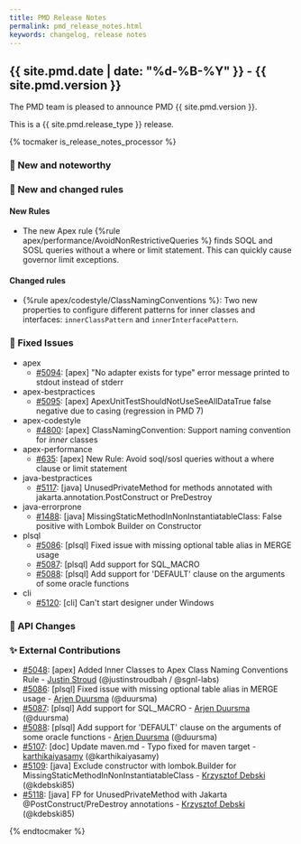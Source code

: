 ```yaml
---
title: PMD Release Notes
permalink: pmd_release_notes.html
keywords: changelog, release notes
---
```


## {{ site.pmd.date | date: "%d-%B-%Y" }} - {{ site.pmd.version }}

The PMD team is pleased to announce PMD {{ site.pmd.version }}.

This is a {{ site.pmd.release_type }} release.

{% tocmaker is_release_notes_processor %}

### 🚀 New and noteworthy

### 🌟 New and changed rules

#### New Rules

* The new Apex rule {%rule apex/performance/AvoidNonRestrictiveQueries %} finds SOQL and SOSL queries without a where
  or limit statement. This can quickly cause governor limit exceptions.

#### Changed rules
* {%rule apex/codestyle/ClassNamingConventions %}: Two new properties to configure different patterns
  for inner classes and interfaces: `innerClassPattern` and `innerInterfacePattern`.

### 🐛 Fixed Issues
* apex
  * [#5094](https://github.com/pmd/pmd/issues/5094): \[apex] "No adapter exists for type" error message printed to stdout instead of stderr
* apex-bestpractices
  * [#5095](https://github.com/pmd/pmd/issues/5095): \[apex] ApexUnitTestShouldNotUseSeeAllDataTrue false negative due to casing (regression in PMD 7)
* apex-codestyle
  * [#4800](https://github.com/pmd/pmd/issues/4800): \[apex] ClassNamingConvention: Support naming convention for *inner* classes
* apex-performance
  * [#635](https://github.com/pmd/pmd/issues/635): \[apex] New Rule: Avoid soql/sosl queries without a where clause or limit statement
* java-bestpractices
  * [#5117](https://github.com/pmd/pmd/issues/5117): \[java] UnusedPrivateMethod for methods annotated with jakarta.annotation.PostConstruct or PreDestroy
* java-errorprone
  * [#1488](https://github.com/pmd/pmd/issues/1488): \[java] MissingStaticMethodInNonInstantiatableClass: False positive with Lombok Builder on Constructor
* plsql
  * [#5086](https://github.com/pmd/pmd/pull/5086): \[plsql] Fixed issue with missing optional table alias in MERGE usage
  * [#5087](https://github.com/pmd/pmd/pull/5087): \[plsql] Add support for SQL_MACRO
  * [#5088](https://github.com/pmd/pmd/pull/5088): \[plsql] Add support for 'DEFAULT' clause on the arguments of some oracle functions
* cli
  * [#5120](https://github.com/pmd/pmd/issues/5120): \[cli] Can't start designer under Windows

### 🚨 API Changes

### ✨ External Contributions
* [#5048](https://github.com/pmd/pmd/pull/5048): \[apex] Added Inner Classes to Apex Class Naming Conventions Rule - [Justin Stroud](https://github.com/justinstroudbah) (@justinstroudbah / @sgnl-labs)
* [#5086](https://github.com/pmd/pmd/pull/5086): \[plsql] Fixed issue with missing optional table alias in MERGE usage - [Arjen Duursma](https://github.com/duursma) (@duursma)
* [#5087](https://github.com/pmd/pmd/pull/5087): \[plsql] Add support for SQL_MACRO - [Arjen Duursma](https://github.com/duursma) (@duursma)
* [#5088](https://github.com/pmd/pmd/pull/5088): \[plsql] Add support for 'DEFAULT' clause on the arguments of some oracle functions - [Arjen Duursma](https://github.com/duursma) (@duursma)
* [#5107](https://github.com/pmd/pmd/pull/5107): \[doc] Update maven.md - Typo fixed for maven target - [karthikaiyasamy](https://github.com/karthikaiyasamy) (@karthikaiyasamy)
* [#5109](https://github.com/pmd/pmd/pull/5109): \[java] Exclude constructor with lombok.Builder for MissingStaticMethodInNonInstantiatableClass - [Krzysztof Debski](https://github.com/kdebski85) (@kdebski85)
* [#5118](https://github.com/pmd/pmd/pull/5118): \[java] FP for UnusedPrivateMethod with Jakarta @<!-- -->PostConstruct/PreDestroy annotations - [Krzysztof Debski](https://github.com/kdebski85) (@kdebski85)

{% endtocmaker %}

